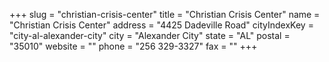 +++
slug = "christian-crisis-center"
title = "Christian Crisis Center"
name = "Christian Crisis Center"
address = "4425 Dadeville Road"
cityIndexKey = "city-al-alexander-city"
city = "Alexander City"
state = "AL"
postal = "35010"
website = ""
phone = "256 329-3327"
fax = ""
+++
